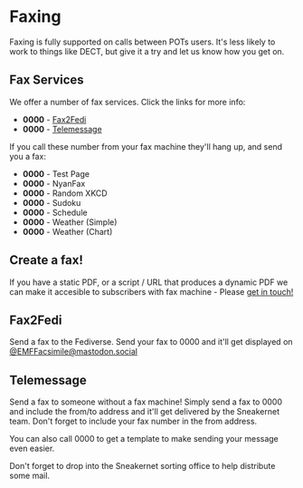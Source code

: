 # Faxing

Faxing is fully supported on calls between POTs users. It's less likely to work to things like DECT, but give it a try and let us know how you get on.

## Fax Services

We offer a number of fax services. Click the links for more info:  

* **0000** - [Fax2Fedi](#fax2fedi)
* **0000** - [Telemessage](#telemessage)

If you call these number from your fax machine they'll hang up, and send you a fax:  

* **0000** - Test Page
* **0000** - NyanFax
* **0000** - Random XKCD
* **0000** - Sudoku
* **0000** - Schedule
* **0000** - Weather (Simple)
* **0000** - Weather (Chart)

## Create a fax!

If you have a static PDF, or a script / URL that produces a dynamic PDF we can make it accesible to subscribers with fax machine - Please [get in touch!](https://cutel.net/contact/)

## Fax2Fedi

Send a fax to the Fediverse. Send your fax to 0000 and it'll get displayed on [@EMFFacsimile@mastodon.social](https://mastodon.social/@EMFFacsimile)

## Telemessage

Send a fax to someone without a fax machine! Simply send a fax to 0000 and include the from/to address and it'll get delivered by the Sneakernet team. Don't forget to include your fax number in the from address.

You can also call 0000 to get a template to make sending your message even easier.

Don't forget to drop into the Sneakernet sorting office to help distribute some mail.